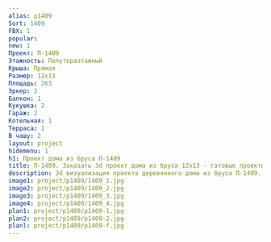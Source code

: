 ```yaml
---
alias: p1409
Sort: 1409
FBX: 1
popular: 
new: 1
Проект: П-1409
Этажность: Полутораэтажный
Крыша: Прямая
Размер: 12х13
Площадь: 263
Эркер: 2
Балкон: 1
Кукушка: 2
Гараж: 2
Котельная: 1
Терраса: 1
В чашу: 2
layout: project
hidemenu: 1
h1: Проект дома из бруса П-1409
title: П-1409. Заказать 3d проект дома из бруса 12х13 - готовые проекты
description: 3d визуализация проекта деревянного дома из бруса П-1409. Площадь 263 м2, размер 12х13. Вы можете внести любые изменения в проект.
image1: project/p1409/1409_1.jpg
image2: project/p1409/1409_2.jpg
image3: project/p1409/1409_3.jpg
image4: project/p1409/1409_4.jpg
plan1: project/p1409/p1409-1.jpg
plan2: project/p1409/p1409-2.jpg
planl: project/p1409/p1409-f.jpg
---
```

